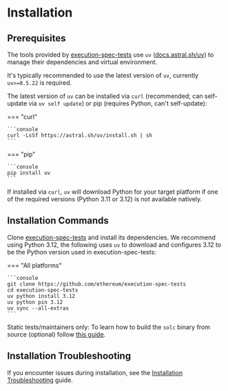 # Installation

## Prerequisites

The tools provided by [execution-spec-tests](https://github.com/ethereum/execution-spec-tests) use `uv` ([docs.astral.sh/uv](https://docs.astral.sh/uv/)) to manage their dependencies and virtual environment.

It's typically recommended to use the latest version of `uv`, currently `uv>=0.5.22` is required.

The latest version of `uv` can be installed via `curl` (recommended; can self-update via `uv self update`) or pip (requires Python, can't self-update):

=== "curl"

    ```console
    curl -LsSf https://astral.sh/uv/install.sh | sh
    ```

=== "pip"

    ```console
    pip install uv
    ```

If installed via `curl`, `uv` will download Python for your target platform if one of the required versions (Python 3.11 or 3.12) is not available natively.

## Installation Commands

Clone [execution-spec-tests](https://github.com/ethereum/execution-spec-tests) and install its dependencies. We recommend using Python 3.12, the following uses `uv` to download and configures 3.12 to be the Python version used in execution-spec-tests:

=== "All platforms"

    ```console
    git clone https://github.com/ethereum/execution-spec-tests
    cd execution-spec-tests
    uv python install 3.12
    uv python pin 3.12
    uv sync --all-extras
    ```

Static tests/maintainers only: To learn how to build the `solc` binary from source (optional) follow [this guide](./installation_troubleshooting.md#problem-exception-failed-to-compile-yul-source).

## Installation Troubleshooting

If you encounter issues during installation, see the [Installation Troubleshooting](./installation_troubleshooting.md) guide.
